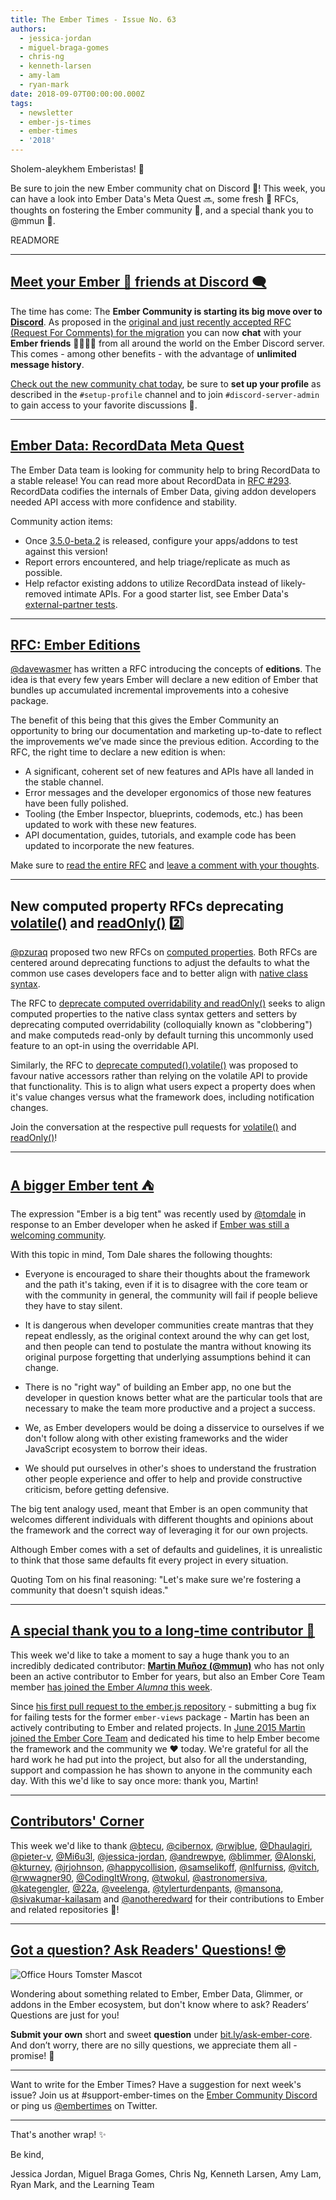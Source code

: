 ```yaml
---
title: The Ember Times - Issue No. 63
authors:
  - jessica-jordan
  - miguel-braga-gomes
  - chris-ng
  - kenneth-larsen
  - amy-lam
  - ryan-mark
date: 2018-09-07T00:00:00.000Z
tags:
  - newsletter
  - ember-js-times
  - ember-times
  - '2018'
---
```



Sholem-aleykhem Emberistas! 🐹

<!--alex ignore special-->
Be sure to join the new Ember community chat on Discord 💬! This week, you can have a look into Ember Data's Meta Quest 🔜, some fresh 🍎 RFCs, thoughts on fostering the Ember community 💛, and a special thank you to @mmun 🎉.

READMORE

---

## [Meet your Ember 🐹 friends at Discord 🗨](https://discord.gg/zT3asNS)

The time has come: The **Ember Community is starting its big move over to [Discord](https://discord.gg/zT3asNS)**. As proposed in the [original and just recently accepted RFC (Request For Comments) for the migration](https://github.com/emberjs/rfcs/pull/345) you can now **chat** with your **Ember friends** 🐹👭👬👫 from all around the world on the Ember Discord server. This comes - among other benefits - with the advantage of **unlimited message history**.

[Check out the new community chat today](https://discord.gg/zT3asNS), be sure to **set up your profile** as described in the `#setup-profile` channel and to join `#discord-server-admin` to gain access to your favorite discussions 💬.

---

## [Ember Data: RecordData Meta Quest](https://github.com/emberjs/data/issues/5618)

The Ember Data team is looking for community help to bring RecordData to a stable release! You can read more about RecordData in [RFC #293](https://github.com/emberjs/rfcs/pull/293). RecordData codifies the internals of Ember Data, giving addon developers needed API access with more confidence and stability.

Community action items:

* Once [3.5.0-beta.2](https://github.com/emberjs/data/pull/5616) is released, configure your apps/addons to test against this version!
* Report errors encountered, and help triage/replicate as much as possible.
* Help refactor existing addons to utilize RecordData instead of likely-removed intimate APIs. For a good starter list, see Ember Data's [external-partner tests](https://github.com/emberjs/data/blob/master/.travis.yml#L87-L103).

---

## [RFC: Ember Editions](https://github.com/emberjs/rfcs/blob/9c7fe3f4e947b5f79050214334a98673494c25d7/text/0000-editions.md)
[@davewasmer](https://github.com/davewasmer) has written a RFC introducing the concepts of **editions**. The idea is that every few years Ember will declare a new edition of Ember that bundles up accumulated incremental improvements into a cohesive package.

The benefit of this being that this gives the Ember Community an opportunity to bring our documentation and marketing up-to-date to reflect the improvements we’ve made since the previous edition. According to the RFC, the right time to declare a new edition is when:

* A significant, coherent set of new features and APIs have all landed in the stable channel.
* Error messages and the developer ergonomics of those new features have been fully polished.
* Tooling (the Ember Inspector, blueprints, codemods, etc.) has been updated to work with these new features.
* API documentation, guides, tutorials, and example code has been updated to incorporate the new features.

Make sure to [read the entire RFC](https://github.com/emberjs/rfcs/blob/9c7fe3f4e947b5f79050214334a98673494c25d7/text/0000-editions.md) and [leave a comment with your thoughts](https://github.com/emberjs/rfcs/pull/371).

---

## New computed property RFCs deprecating [volatile()](https://github.com/emberjs/rfcs/pull/370) and [readOnly()](https://github.com/emberjs/rfcs/pull/369) 2️⃣

[@pzuraq](https://github.com/pzuraq) proposed two new RFCs on [computed properties](https://guides.emberjs.com/release/object-model/computed-properties/). Both RFCs are centered around deprecating functions to adjust the defaults to what the common use cases developers face and to better align with [native class syntax](https://github.com/emberjs/rfcs/pull/338).

The RFC to [deprecate computed overridability and readOnly()](https://github.com/emberjs/rfcs/pull/369) seeks to align computed properties to the native class syntax getters and setters by deprecating computed overridability (colloquially known as "clobbering") and make computeds read-only by default turning this uncommonly used feature to an opt-in using the overridable API.

Similarly, the RFC to [deprecate computed().volatile()](https://github.com/emberjs/rfcs/pull/370) was proposed to favour native accessors rather than relying on the volatile API to provide that functionality. This is to align what users expect a property does when it's value changes versus what the framework does, including notification changes.

Join the conversation at the respective pull requests for [volatile()](https://github.com/emberjs/rfcs/pull/370) and [readOnly()](https://github.com/emberjs/rfcs/pull/369)!

---

<!--alex ignore bigger-->
## [A bigger Ember tent ⛺](https://discuss.emberjs.com/t/a-bigger-ember-tent/15383)

The expression "Ember is a big tent" was recently used by [@tomdale](https://github.com/tomdale) in response to an Ember developer when he asked if [Ember was still a welcoming community](https://discuss.emberjs.com/t/are-we-still-a-welcoming-community/15285).

With this topic in mind, Tom Dale shares the following thoughts:

- Everyone is encouraged to share their thoughts about the framework and the path it's taking, even if it is to disagree with the core team or with the community in general, the community will fail if people believe they have to stay silent.

- It is dangerous when developer communities create mantras that they repeat endlessly, as the original context around the why can get lost, and then people can tend to postulate the mantra without knowing its original purpose forgetting that underlying assumptions behind it can change.

- There is no "right way" of building an Ember app, no one but the developer in question knows better what are the particular tools that are necessary to make the team more productive and a project a success.

- We, as Ember developers would be doing a disservice to ourselves if we don't follow along with other existing frameworks and the wider JavaScript ecosystem to borrow their ideas.

- We should put ourselves in other's shoes to understand the frustration other people experience and offer to help and provide constructive criticism, before getting defensive.

The big tent analogy used, meant that Ember is an open community that welcomes different individuals with different thoughts and opinions about the framework and the correct way of leveraging it for our own projects.

Although Ember comes with a set of defaults and guidelines, it is unrealistic to think that those same defaults fit every project in every situation.

Quoting Tom on his final reasoning: "Let's make sure we're fostering a community that doesn't squish ideas."

---

<!--alex ignore special-->
## [A special thank you to a long-time contributor 🙇](https://github.com/emberjs/website/pull/3541)

<!--alex ignore alumna-alumnus-->
This week we'd like to take a moment to say a huge thank you to an incredibly dedicated contributor:
[**Martin Muñoz (@mmun)**](https://github.com/mmun) who has not only been an active contributor to Ember for years, but also an Ember Core Team member [has joined the Ember _Alumna_ this week](https://github.com/emberjs/website/pull/3541).

Since [his first pull request to the ember.js repository](https://github.com/emberjs/ember.js/pull/9831) - submitting a bug fix for failing tests for the former `ember-views` package - Martin has been an actively contributing to Ember and related projects. In [June 2015 Martin joined the Ember Core Team](https://github.com/emberjs/website/commit/7e982770cafb7e42fce672e46f42887c093426e5#diff-0afb5ba76daf47aa6b21310bc1701cab) and dedicated his time to help Ember become the framework and the community we ❤️ today. We're grateful for all the hard work he had put into the project, but also for all the understanding, support and compassion he has shown to anyone in the community each day. With this we'd like to say once more: thank you, Martin!

---

## [Contributors' Corner](https://guides.emberjs.com/release/contributing/repositories/)

<p>This week we'd like to thank <a href="https://github.com/btecu" target="gh-user">@btecu</a>, <a href="https://github.com/cibernox" target="gh-user">@cibernox</a>, <a href="https://github.com/rwjblue" target="gh-user">@rwjblue</a>, <a href="https://github.com/Dhaulagiri" target="gh-user">@Dhaulagiri</a>, <a href="https://github.com/pieter-v" target="gh-user">@pieter-v</a>, <a href="https://github.com/Mi6u3l" target="gh-user">@Mi6u3l</a>, <a href="https://github.com/jessica-jordan" target="gh-user">@jessica-jordan</a>, <a href="https://github.com/andrewpye" target="gh-user">@andrewpye</a>, <a href="https://github.com/blimmer" target="gh-user">@blimmer</a>, <a href="https://github.com/Alonski" target="gh-user">@Alonski</a>, <a href="https://github.com/kturney" target="gh-user">@kturney</a>, <a href="https://github.com/jrjohnson" target="gh-user">@jrjohnson</a>, <a href="https://github.com/happycollision" target="gh-user">@happycollision</a>, <a href="https://github.com/samselikoff" target="gh-user">@samselikoff</a>, <a href="https://github.com/nlfurniss" target="gh-user">@nlfurniss</a>, <a href="https://github.com/vitch" target="gh-user">@vitch</a>, <a href="https://github.com/rwwagner90" target="gh-user">@rwwagner90</a>, <a href="https://github.com/CodingItWrong" target="gh-user">@CodingItWrong</a>, <a href="https://github.com/twokul" target="gh-user">@twokul</a>, <a href="https://github.com/astronomersiva" target="gh-user">@astronomersiva</a>, <a href="https://github.com/kategengler" target="gh-user">@kategengler</a>, <a href="https://github.com/22a" target="gh-user">@22a</a>, <a href="https://github.com/veelenga" target="gh-user">@veelenga</a>, <a href="https://github.com/tylerturdenpants" target="gh-user">@tylerturdenpants</a>, <a href="https://github.com/mansona" target="gh-user">@mansona</a>, <a href="https://github.com/sivakumar-kailasam" target="gh-user">@sivakumar-kailasam</a> and <a href="https://github.com/anotheredward" target="gh-user">@anotheredward</a> for their contributions to Ember and related repositories 💖!</p>

---

## [Got a question? Ask Readers' Questions! 🤓](https://docs.google.com/forms/d/e/1FAIpQLScqu7Lw_9cIkRtAiXKitgkAo4xX_pV1pdCfMJgIr6Py1V-9Og/viewform)

<div class="blog-row">
  <img class="float-right small transparent padded" alt="Office Hours Tomster Mascot" title="Readers' Questions" src="/images/tomsters/officehours.png" />

  <p>Wondering about something related to Ember, Ember Data, Glimmer, or addons in the Ember ecosystem, but don't know where to ask? Readers’ Questions are just for you!</p>

<p><strong>Submit your own</strong> short and sweet <strong>question</strong> under <a href="https://bit.ly/ask-ember-core" target="rq">bit.ly/ask-ember-core</a>. And don’t worry, there are no silly questions, we appreciate them all - promise! 🤞</p>

</div>

---

Want to write for the Ember Times? Have a suggestion for next week's issue? Join us at #support-ember-times on the [Ember Community Discord](https://discordapp.com/invite/zT3asNS) or ping us [@embertimes](https://twitter.com/embertimes) on Twitter.

---


That's another wrap! ✨

Be kind,

Jessica Jordan, Miguel Braga Gomes, Chris Ng, Kenneth Larsen, Amy Lam, Ryan Mark, and the Learning Team
